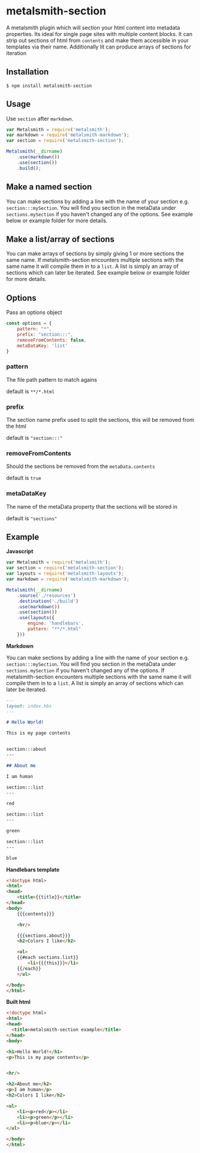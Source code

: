 # metalsmith-section

A metalsmith plugin which will section your html content into metadata properties. Its ideal for single page sites with multiple content blocks.
It can strip out sections of html from `contents` and make them accessible in your templates via their name. Additionally Iit can produce arrays of sections for iteration

## Installation

    $ npm install metalsmith-section

## Usage

Use `section` after `markdown`.

```js
var Metalsmith = require('metalsmith');
var markdown = require('metalsmith-markdown');
var section = require('metalsmith-section');

Metalsmith(__dirname)
    .use(markdown())
    .use(section())
    .build();
```

## Make a named section

You can make sections by adding a line with the name of your section e.g. `section:::mySection`. You will find you section in the metaData under `sections.mySection` if you haven't changed any of the options. See example below or example folder for more details.

## Make a list/array of sections

You can make arrays of sections by simply giving 1 or more sections the same name. If metalsmith-section encounters multiple sections with the same name it will compile them in to a `list`. A list is simply an array of sections which can later be iterated. See example below or example folder for more details.

## Options

Pass an options object

```js
const options = {
    pattern: "*",
    prefix: "section:::",
    removeFromContents: false,
    metaDataKey: 'list'
}
```

### pattern

The file path pattern to match agains

default is `**/*.html`

### prefix

The section name prefix used to split the sections, this will be removed from the html

default is `"section:::"`

### removeFromContents

Should the sections be removed from the `metaData.contents`

default is `true`

### metaDataKey

The name of the metaData property that the sections will be stored in

default is `"sections"`

## Example

**Javascript**
```js
var Metalsmith = require('metalsmith');
var section = require('metalsmith-section');
var layouts = require('metalsmith-layouts');
var markdown = require('metalsmith-markdown');

Metalsmith(__dirname)
    .source('./resources')
    .destination('./build')
    .use(markdown())
    .use(section())
    .use(layouts({
        engine: 'handlebars',
        pattern: "**/*.html"
    }))
```

**Markdown**

You can make sections by adding a line with the name of your section e.g. `section:::mySection`. You will find you section in the metaData under `sections.mySection` if you haven't changed any of the options. If metalsmith-section encounters multiple sections with the same name it will compile them in to a `list`. A list is simply an array of sections which can later be iterated.

```md
---
layout: index.hbs
---

# Hello World!

This is my page contents


section:::about
---

## About me

I am human

section:::list
---

red

section:::list
---

green

section:::list
---

blue

```

**Handlebars template**
```html
<!doctype html>
<html>
<head>
    <title>{{title}}</title>
</head>
<body>
    {{{contents}}}

    <hr/>

    {{{sections.about}}}
    <h2>Colors I like</h2>

    <ul>
    {{#each sections.list}}
        <li>{{{this}}}</li>
    {{/each}}
    </ul>

</body>
</html>

```

**Built html**
```html
<!doctype html>
<html>
<head>
  <title>metalsmith-section example</title>
</head>
<body>

<h1>Hello World!</h1>
<p>This is my page contents</p>


<hr/>

<h2>About me</h2>
<p>I am human</p>
<h2>Colors I like</h2>

<ul>
    <li><p>red</p></li>
    <li><p>green</p></li>
    <li><p>blue</p></li>
</ul>

</body>
</html>
```